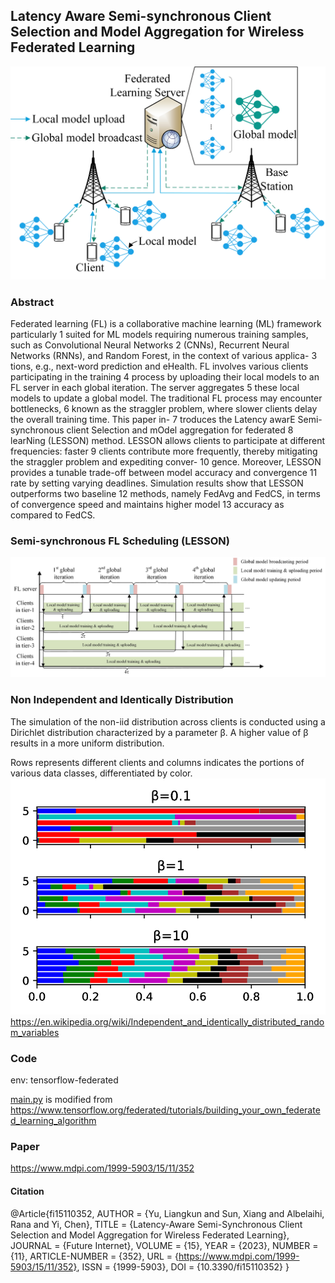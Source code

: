 ## Latency Aware Semi-synchronous Client Selection and Model Aggregation for Wireless Federated Learning

![wfl.jpg](fig%2Fwfl.jpg)
### Abstract
Federated learning (FL) is a collaborative machine learning (ML) framework particularly 1
suited for ML models requiring numerous training samples, such as Convolutional Neural Networks 2
(CNNs), Recurrent Neural Networks (RNNs), and Random Forest, in the context of various applica- 3
tions, e.g., next-word prediction and eHealth. FL involves various clients participating in the training 4
process by uploading their local models to an FL server in each global iteration. The server aggregates 5
these local models to update a global model. The traditional FL process may encounter bottlenecks, 6
known as the straggler problem, where slower clients delay the overall training time. This paper in- 7
troduces the Latency awarE Semi-synchronous client Selection and mOdel aggregation for federated 8
learNing (LESSON) method. LESSON allows clients to participate at different frequencies: faster 9
clients contribute more frequently, thereby mitigating the straggler problem and expediting conver- 10
gence. Moreover, LESSON provides a tunable trade-off between model accuracy and convergence 11
rate by setting varying deadlines. Simulation results show that LESSON outperforms two baseline 12
methods, namely FedAvg and FedCS, in terms of convergence speed and maintains higher model 13
accuracy as compared to FedCS.
### Semi-synchronous FL Scheduling (LESSON)
![LESSON_sch.jpg](fig%2FLESSON_sch.jpg)
### Non Independent and Identically Distribution
The simulation of the non-iid distribution across clients is conducted using a Dirichlet distribution characterized by a parameter β. A higher value of β results in a more uniform distribution. 

Rows represents different clients and columns indicates the portions of various data classes, differentiated by color.
![data_dis.jpg](fig%2Fdata_dis.jpg)
https://en.wikipedia.org/wiki/Independent_and_identically_distributed_random_variables
### Code
env: tensorflow-federated 

[main.py](main.py) is modified from https://www.tensorflow.org/federated/tutorials/building_your_own_federated_learning_algorithm

### Paper
https://www.mdpi.com/1999-5903/15/11/352
#### Citation
@Article{fi15110352,
AUTHOR = {Yu, Liangkun and Sun, Xiang and Albelaihi, Rana and Yi, Chen},
TITLE = {Latency-Aware Semi-Synchronous Client Selection and Model Aggregation for Wireless Federated Learning},
JOURNAL = {Future Internet},
VOLUME = {15},
YEAR = {2023},
NUMBER = {11},
ARTICLE-NUMBER = {352},
URL = {https://www.mdpi.com/1999-5903/15/11/352},
ISSN = {1999-5903},
DOI = {10.3390/fi15110352}
}